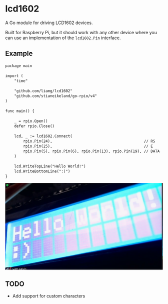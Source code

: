 # lcd1602

A Go module for driving LCD1602 devices.

Built for Raspberry Pi, but it should work with any other device where you can use an implementation of the `lcd1602.Pin` interface.

## Example

```golang
package main

import (
	"time"

	"github.com/liamg/lcd1602"
	"github.com/stianeikeland/go-rpio/v4"
)

func main() {

	_ = rpio.Open()
	defer rpio.Close()

	lcd, _ := lcd1602.Connect(
		rpio.Pin(24),                                         // RS
		rpio.Pin(25),                                         // E
		rpio.Pin(5), rpio.Pin(6), rpio.Pin(13), rpio.Pin(19), // DATA
	)

	lcd.WriteTopLine("Hello World!")
	lcd.WriteBottomLine(":)")
}
```

![Demo](demo.png)

## TODO

- Add support for custom characters

